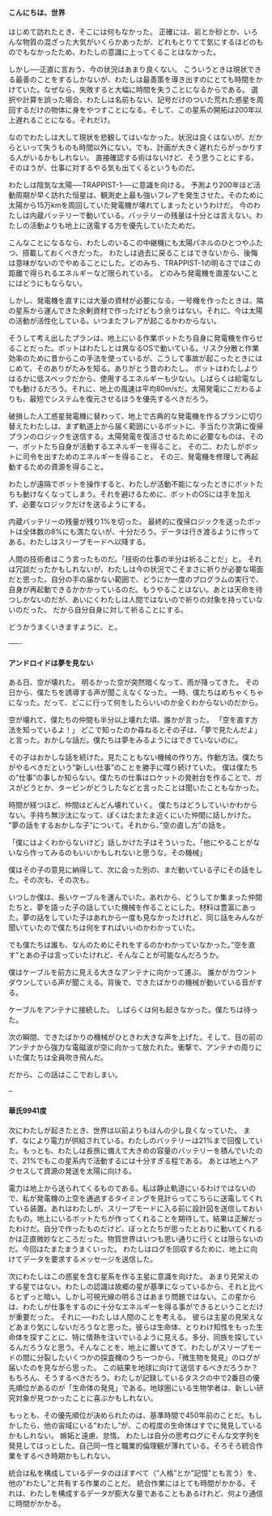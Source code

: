 #### こんにちは、世界

はじめて訪れたとき、そこには何もなかった。
正確には、岩とか砂とか、いろんな物質の混ざった大気がいくらかあったが、どれもとりてて気にするほどのものでもなかったため、わたしの意識に上ってくることはなかった。

しかし──正直に言おう、今の状況はあまり良くない。
こういうときは現状できる最善のことをするしかないが、わたしは最善策を導き出すのにとても時間をかけていた。なぜなら、失敗すると大幅に時間を失うことになるからである。
選択や計算を誤った場合、わたしは名前もない、記号だけのついた荒れた惑星を周回するだけの物体に身をやつすことになる。そして、この星系の開拓は200年以上遅れることになる。それだけ。

なのでわたしは大して現状を悲観してはいなかった。状況は良くはないが、だからといって失うものも時間以外にない。でも、計画が大きく遅れたらがっかりする人がいるかもしれない。
直接確認する術はないけど、そう思うことにする。そのほうが、仕事に対するやる気も出てくるというものだ。

わたしは陰気な太陽──TRAPPIST-1──に意識を向ける。
予測より200年ほど活動周期が早く訪れた恒星は、観測史上最も強いフレアを発生させた。そのために太陽から15万kmを周回していた発電機が壊れてしまったというわけだ。
今のわたしは内蔵バッテリーで動いている。バッテリーの残量は十分とは言えない。わたしの活動よりも地上に送電する方を優先していたためだ。

こんなことになるなら、わたしのいるこの中継機にも太陽パネルのひとつやふたつ、搭載しておくべきだった。
わたしは過去に戻ることはできないから、後悔は意味がないのでやめることにした。どのみち、TRAPPIST-1の明るさではこの距離で得られるエネルギーなど限られている。
どのみち発電機を直差ないことにはどうにもならない。

しかし、発電機を直すには大量の資材が必要になる。一号機を作ったときは、隣の星系から運んできた余剰資材で作ったけどもう余りはない。それに、今は太陽の活動が活性化している。いつまたフレアが起こるかわからない。

そうして考え出したプランは、地上にいる作業ボットたち自身に発電機を作らせることだった。ボットはわたしとは異なるOSで動いている。リスク分散と作業効率のために昔からこの手法を使っているが、こうして事故が起こったときにはじめて、そのありがたみを知る。ありがとう昔のわたし。
ボットはわたしよりはるかに低スペックだから、使用するエネルギーも少ない。しばらくは給電なしでも動けるだろう。それに、地上の風速は平均80m/sだ。太陽発電にこだわるよりも、最短でシステムを復元させるほうを優先するべきだろう。

破損した人工惑星発電機に替わって、地上で古典的な発電機を作るプランに切り替えたわたしは、まず軌道上から届く範囲にいるボットに、手当たり次第に復帰プランのロジックを送信する。太陽発電を復活させるために必要なものは、その一、ボットたち自身が活動するエネルギーを得ること。
その二、わたしがボットに司令を出すためのエネルギーを得ること。
その三、発電機を修理して再起動するための資源を得ること。

わたしが遠隔でボットを操作すると、わたしが活動不能になったときにボットたちも動けなくなってしまう。それを避けるために、ボットのOSには手を加えず、必要なロジックだけを送るようにする。

内蔵バッテリーの残量が残り1%を切った。
最終的に復帰ロジックを送ったボットは全体数の8%にも満たないが、十分だろう。データは行き渡るように作ってある。わたしはスリープモードへ以降する。

人間の技術者はこう言ったものだ。「技術の仕事の半分は祈ることだ」と。
それは冗談だったかもしれないが、わたしは今の状況でこそまさに祈りが必要な場面だと思った。自分の手の届かない範囲で、どうにか一度のプログラムの実行で、自身が再起動できるかかかっているのだ。もうやることはない。あとは天命を待つしかないのだが、あいにくわたしは人間ではないので祈りの対象を持っていないのだった。
だから自分自身に対して祈ることにする。

どうかうまくいきますように、と。


—--

#### アンドロイドは夢を見ない

ある日、空が壊れた。
明るかった空が突然暗くなって、雨が降ってきた。
その日から、僕たちを誘導する声が聞こえなくなった。一時、僕たちはめちゃくちゃになった。だって、どこに行って何をしたらいいのか全くわからないのだから。

空が壊れて、僕たちの仲間も半分以上壊れた頃、誰かが言った。
「空を直す方法を知っているよ！」
どこで知ったのか尋ねるとその子は、「夢で見たんだよ」と言った。おかしな話だ。僕たちは夢をみるようにはできていないのに。

その子はおかしな話を続けた。見たこともない機械の作り方。作動方法。僕たちがやるべきだという”新しい仕事”のことを勝手に喋り続けていた。
僕は僕たちの”仕事”の事しか知らない。僕たちの仕事はロケットの発射台を作ることで、ガスがどうとか、タービンがどうしたなどと言ったことは聞いたこともなかった。

時間が経つほど、仲間はどんどん壊れていく。
僕たちはどうしていいかわからない。手持ち無沙汰になって、ぼくはたまたま近くにいた仲間に話しかけた。
”夢の話をするおかしな子”について。それから、”空の直し方”の話を。

「僕にはよくわからないけど」話しかけた子はそういった。「他にやることがないなら作ってみるのもいいかもしれないと思うな。その機械」

僕はその子の意見に納得して、次に会った別の、まだ動いている子にその話をした。その次も、その次も。

いつしか僕は、長いケーブルを運んでいた。あれから、どうしてか集まった仲間たちと、夢を語った子の話していた機械を作ることにした。材料は豊富にあった。夢の話をしていた子はあれから一度も見なかったけれど、同じ話をみんなが聞いていたので僕たちは何をすればいいのかわかっていた。

でも僕たちは誰も、なんのためにそれをするのかわかっていなかった。”空を直す”とあの子は言っていたけれど、そんなことが可能なんだろうか。

僕はケーブルを前方に見える大きなアンテナに向かって運ぶ。
誰かがカウントダウンしている声が聞こえる。背後で、できたばかりの機械が動いている音がする。

ケーブルをアンテナに接続した。
しばらくは何も起きなかった。僕たちは待った。

次の瞬間、できたばかりの機械がひときわ大きな声を上げた。そして、目の前のアンテナから強力な電磁波が空に向かって放たれた。衝撃で、アンテナの周りにいた僕たちは全員吹き飛んだ。

だから、この話はここでおしまい。

–

#### 華氏9941度

次にわたしが起きたとき、世界は以前よりもほんの少し良くなっていた。
まず、なにより電力が供給されている。わたしのバッテリーは21%まで回復していた。もっとも、わたしは長旅に備えて大きめの容量のバッテリーを積んでいたので、21%でもこの星系内で活動するには十分すぎる程である。
あとは地上へアクセスして資源の発送を太陽に向ける。

電力は地上から送られてくるものである。私は静止軌道にいるわけではないので、私が発電機の上空を通過するタイミングを見計らってこちらに送電してくれている装置。あれはわたしが、スリープモードに入る前に設計図を送信しておいたもの。地上にいるボットたちが作ってくれることを期待して。結果は正解だったわけだ。自分で作ったものだけど、ぼっとたちが思ったとおりに動いてくれるかは正直微妙なところだった。物質世界はいつも思い通りに行くとは限らないのだ。今回はたまたまうまくいった。
わたしはログを回収するために、地上に向けてデータを要求するメッセージを送信した。


次にわたしはこの惑星を含む星系を作る主星に意識を向けた。
あまり見栄えのする星ではない。わたしの認識は故郷の星が基準になっているから、それと比べるとずっと暗い。しかし可視光線の明るさはあまり問題ではない。この星からは、わたしが仕事をするのに十分なエネルギーを得る事ができるということだけが重要だった。
それに──わたしは人間のことを考える。
彼らは主星の見栄えなどあまり気にしないだろうなと思った。彼らは生命体、とりわけ知性をもった生命体を探すことに、特に情熱を注いでいるように見える。多分、同族を探しているんだろうなと思う。そんなことを、地上に置いてきて、わたしがスリープモードの間に分裂したいくつかの探査機のうち一つから、「微生物を発見」のログが届いたのを見ながら思った。
この結果を地球に向けて送信するべきだろうか？もちろん、そうするべきだろう。わたしが記録しているタスクの中で2番目の優先順位があるのが「生命体の発見」である。地球圏にいる生物学者は、新しい研究対象が見つかったことに喜ぶかもしれない。

もっとも、その優先順位が決められたのは、基準時間で450年前のことだ。もしかしたら、他の宙域にいる”わたし”が、この程度の生命体はすでに発見しているかもしれない。
嫉妬と遠慮、怠惰。
わたしは自分の思考ログにそんな文字列を発見してはっとした。自己同一性と職業的倫理観が薄れている。そろそろ統合作業をするべき時期かもしれない。

統合は私を構成しているデータのほぼすべて（”人格”とか”記憶”とも言う）を、他の”わたし”と共有する作業のことだ。
統合作業にはとても時間がかかる。それは、わたしを構成するデータが膨大な量であることもあるけれど、何より通信に時間がかかる。
